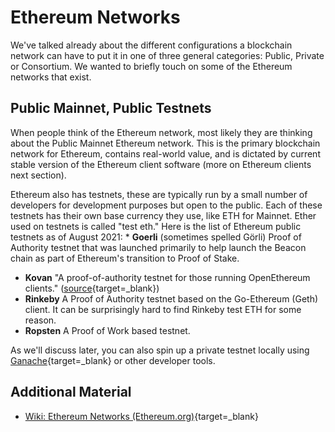   Ethereum Networks
=================

  We've talked already about the different configurations a blockchain network can have to put it in one of three general categories: Public, Private or Consortium. We wanted to briefly touch on some of the Ethereum networks that exist.

 Public Mainnet, Public Testnets
-------------------------------

 When people think of the Ethereum network, most likely they are thinking about the Public Mainnet Ethereum network. This is the primary blockchain network for Ethereum, contains real-world value, and is dictated by current stable version of the Ethereum client software (more on Ethereum clients next section).

 Ethereum also has testnets, these are typically run by a small number of developers for development purposes but open to the public. Each of these testnets has their own base currency they use, like ETH for Mainnet. Ether used on testnets is called "test eth." Here is the list of Ethereum public testnets as of August 2021: * **Goerli** (sometimes spelled Görli) Proof of Authority testnet that was launched primarily to help launch the Beacon chain as part of Ethereum's transition to Proof of Stake.
* **Kovan** "A proof-of-authority testnet for those running OpenEthereum clients." ([source](https://ethereum.org/en/developers/docs/networks/){target=_blank})
* **Rinkeby** A Proof of Authority testnet based on the Go-Ethereum (Geth) client. It can be surprisingly hard to find Rinkeby test ETH for some reason.
* **Ropsten** A Proof of Work based testnet.

 

 As we'll discuss later, you can also spin up a private testnet locally using [Ganache](https://www.trufflesuite.com/docs/ganache/quickstart){target=_blank} or other developer tools.

 Additional Material
-------------------

 * [Wiki: Ethereum Networks (Ethereum.org)](https://ethereum.org/en/developers/docs/networks/){target=_blank}

 
